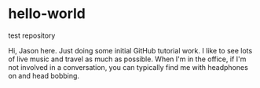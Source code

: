 # hello-world
test repository

Hi, Jason here. Just doing some initial GitHub tutorial work. I like to see lots of live music and travel as much as possible. When I'm in the office, if I'm not involved in a conversation, you can typically find me with headphones on and head bobbing. 
